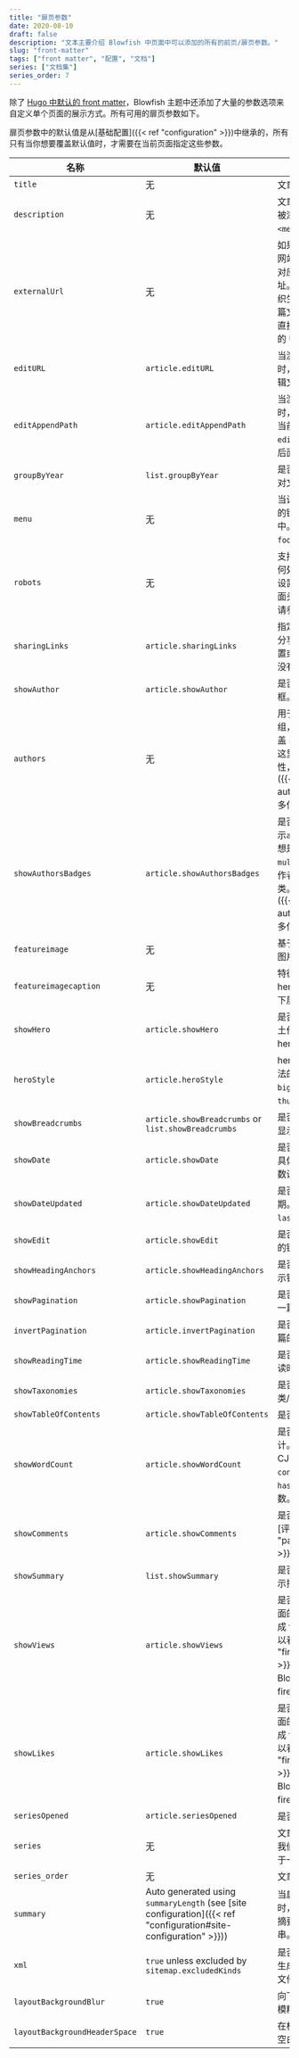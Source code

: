 ```yaml
---
title: "扉页参数"
date: 2020-08-10
draft: false
description: "文本主要介绍 Blowfish 中页面中可以添加的所有的前页/扉页参数。"
slug: "front-matter"
tags: ["front matter", "配置", "文档"]
series: ["文档集"]
series_order: 7
---
```


除了 [Hugo 中默认的 front matter](https://gohugo.io/content-management/front-matter/#front-matter-variables)，Blowfish 主题中还添加了大量的参数选项来自定义单个页面的展示方式。所有可用的扉页参数如下。

扉页参数中的默认值是从[基础配置]({{< ref "configuration" >}})中继承的，所有只有当你想要覆盖默认值时，才需要在当前页面指定这些参数。

<!-- prettier-ignore-start -->
| 名称                            | 默认值                                                                                                             | 描述                                                                                                                                            |
|-------------------------------|-----------------------------------------------------------------------------------------------------------------|-----------------------------------------------------------------------------------------------------------------------------------------------|
| `title`                       | 无                                                                                                      | 文章名称。                                                                                                                                         |
| `description`                 | 无                                                                                                      | 文章的描述信息，它会被添加在 HTML 的 `<meta>`  元数据中。                                                                                                         |
| `externalUrl`                 | 无                                                                                                      | 如果文章发布在第三方网站上，这里提供只想对应文章的 URL 地址。提供 URL 将会组织生成内容页面，对这篇文章的任何引用都会直接跳转到第三方网站的 URL 上面。                                                            |
| `editURL`                     | `article.editURL`                                                                                               | 当激活 `showEdit` 参数时，此参数用来设置编辑文章的 URL。                                                                                                          |
| `editAppendPath`              | `article.editAppendPath`                                                                                        | 当激活 `showEdit` 参数时，该参数指定是否将当前文章路径添加到 `editURL` 设置的 URL 后面。                                                                                    |
| `groupByYear`                 | `list.groupByYear`                                                                                              | 是否在列表页面按年份对文章进行分组。                                                                                                                            |
| `menu`                        | 无                                                                                                      | 当设置此值，这篇内容的链接将会出现在菜单中。有效值是 `main` 或 `footer`。                                                                                                 |
| `robots`                      | 无                                                                                                      | 支持搜索引擎的爬虫如何处理这篇文章。如果设置了此值，它将在页面头部输出。更多内容请参考 [Google 文档](https://developers.google.com/search/docs/advanced/robots/robots_meta_tag#directives)。 |
| `sharingLinks`                | `article.sharingLinks`                                                                                          | 指定文章结尾显示哪些分享链接。如果没有设置或设置为 `false` ，则没有分享链接。                                                                                                   |
| `showAuthor`                  | `article.showAuthor`                                                                                            | 是否在页脚处显示作者框。                                                                                                                                  |
| `authors`                     | 无                                                                                                      | 用于展示多创作者的数组，如果设置了将会覆盖 `showAuthor` 设置。这里使用了多作者的特性，查看[这个页面]({{< ref "multi-author" >}})来获取更多信息。                                                |
| `showAuthorsBadges`           | `article.showAuthorsBadges`                                                                                     | 是否在文章和列表页展示`authors`作者分类。想是它生效需要开启`multiple authors`多创作者和 `authors` 作者分类。 查看[这个页面]({{< ref "multi-author" >}})来获取更多信息。                        |
| `featureimage`                | 无                                                                                                      | 基于外部 URL 的特征图片链接。                                                                                                                             
| `featureimagecaption`         | 无                                                                                                      | 特征图片的说明，仅在 hero 样式的 `big` 风格下展示。                                                                                                              
| `showHero`                    | `article.showHero`                                                                                              | 是否在文章页面将所裸土作为文章页面内的 hero 图片显示。                                                                                                                |
| `heroStyle`                   | `article.heroStyle`                                                                                             | hero 图片的风格，合法的值有： `basic`、`big`、`background`、`thumbAndBackground`。                                                                            |
| `showBreadcrumbs`             | `article.showBreadcrumbs` or `list.showBreadcrumbs`                                                             | 是否在文章或列表页面显示面包屑导航。                                                                                                                            |
| `showDate`                    | `article.showDate`                                                                                              | 是否显示文章的日期。具体日期使用 `date` 参数设置。                                                                                                                 |
| `showDateUpdated`             | `article.showDateUpdated`                                                                                       | 是否显示文章的更新日期。具体日期使用 `lastmod` 参数设置。                                                                                                            |
| `showEdit`                    | `article.showEdit`                                                                                              | 是否显示编辑文章内容的链接。                                                                                                                                |
| `showHeadingAnchors`          | `article.showHeadingAnchors`                                                                                    | 是否在文章的标题旁显示锚点链接。                                                                                                                              |
| `showPagination`              | `article.showPagination`                                                                                        | 是否在文章页脚显示下一篇/上一篇链接。                                                                                                                           |
| `invertPagination`            | `article.invertPagination`                                                                                      | 是否翻转下一篇/上一篇的链接方向。                                                                                                                             |
| `showReadingTime`             | `article.showReadingTime`                                                                                       | 是否显示文章的预估阅读时间。                                                                                                                                |
| `showTaxonomies`              | `article.showTaxonomies`                                                                                        | 是否显示文章关联的分类/标签。                                                                                                                               |
| `showTableOfContents`         | `article.showTableOfContents`                                                                                   | 是否显示文章目录。                                                                                                                                     |
| `showWordCount`               | `article.showWordCount`                                                                                         | 是否显示文章字数统计。如果你的语言属于 CJK 语言，需要在 `config.toml` 中开启 `hasCJKLanguage` 参数。                                                                         |
| `showComments`                | `article.showComments`                                                                                          | 是否在文章页脚显示 [评论部分]({{< ref "partials#comments" >}})。                                                                                            |
| `showSummary`                 | `list.showSummary`                                                                                              | 是否在文章或列表页显示摘要。                                                                                                                                |
| `showViews`                   | `article.showViews`                                                                                             | 是否显示文章和列表页面的阅读量。这需要集成 firebase ，具体可以看[这个页面]({{< ref "firebase-views" >}})来了解如何在 Blowfish 中集成firebase。                                         |
| `showLikes`                   | `article.showLikes`                                                                                             | 是否显示文章和列表页面的点赞量。这需要集成 firebase ，具体可以看[这个页面]({{< ref "firebase-views" >}})来了解如何在 Blowfish 中集成firebase。                                         |
| `seriesOpened`                | `article.seriesOpened`                                                                                          | 是否打开系列模块。                                                                                                                                     |
| `series`                      | 无                                                                                                      | 文章所属的系列数组，我们建议每篇文章只属于一个系列。                                                                                                                    |
| `series_order`                | 无                                                                                                      | 文章在系列中的编号。                                                                                                                                    |
| `summary`                     | Auto generated using `summaryLength` (see [site configuration]({{< ref "configuration#site-configuration" >}})) | 当启用 `showSummary` 时，这是作为这篇文章摘要的Markdown字符串。                                                                                                   |
| `xml`                         | `true` unless excluded by `sitemap.excludedKinds`                                                               | 是否将这篇文章包含在生成的 `/sitemap.xml` 文件中。                                                                                                             |
| `layoutBackgroundBlur`        | `true`                                                                                                          | 向下滚动主页时，是否模糊背景图。                                                                                                                              |
| `layoutBackgroundHeaderSpace` | `true`                                                                                                          | 在标题和正文之间添加空白区域间隔。                                                                                                                             |
<!-- prettier-ignore-end -->
